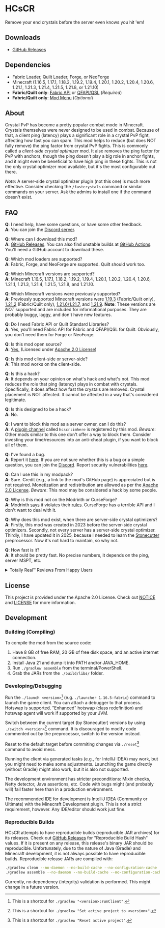 # HCsCR

Remove your end crystals before the server even knows you hit 'em!

## Downloads

- [GitHub Releases](https://github.com/VidTu/HCsCR/releases)

## Dependencies

- Fabric Loader, Quilt Loader, Forge, or NeoForge
- Minecraft (1.16.5, 1.17.1, 1.18.2, 1.19.2, 1.19.4, 1.20.1, 1.20.2, 1.20.4,
  1.20.6, 1.21.1, 1.21.3, 1.21.4, 1.21.5, 1.21.8, or 1.21.10)
- **Fabric/Quilt only**: [Fabric API](https://modrinth.com/mod/fabric-api) or
  [QFAPI/QSL](https://modrinth.com/mod/qsl) (*Required*)
- **Fabric/Quilt only**: [Mod Menu](https://modrinth.com/mod/modmenu)
  (*Optional*)

## About

Crystal PvP has become a pretty popular combat mode in Minecraft. Crystals
themselves were never designed to be used in combat. Because of that, a client
ping (latency) plays a significant role in a crystal PvP fight, affecting how
fast you can spam. This mod helps to reduce (but does NOT fully remove) the ping
factor from crystal PvP fights. This is commonly called a *client-side crystal
optimizer* mod. It also removes the ping factor for PvP with anchors, though
the ping doesn't play a big role in anchor fights, and it might even be
beneficial to have high ping in these fights. This is not the only crystal
optimizer mod available, but it's the most configurable out there.

*Note*: A server-side crystal optimizer plugin (not this one) is much more
effective. Consider checking the `/fastcrystals` command or similar commands
on your server. Ask the admins to install one if the command doesn't exist.

## FAQ

**Q**: I need help, have some questions, or have some other feedback.  
**A**: You can join the [Discord server](https://discord.gg/Q6saSVSuYQ).

**Q**: Where can I download this mod?  
**A**: [GitHub Releases](https://github.com/VidTu/HCsCR/releases).
You can also find unstable builds at
[GitHub Actions](https://github.com/VidTu/HCsCR/actions).
You'll need a GitHub account to download these.

**Q**: Which mod loaders are supported?  
**A**: Fabric, Forge, and NeoForge are supported. Quilt should work too.

**Q**: Which Minecraft versions are supported?  
**A**: Minecraft 1.16.5, 1.17.1, 1.18.2, 1.19.2, 1.19.4, 1.20.1, 1.20.2, 1.20.4,
1.20.6, 1.21.1, 1.21.3, 1.21.4, 1.21.5, 1.21.8, and 1.21.10.

**Q**: Which Minecraft versions were previously supported?  
**A**: Previously supported Minecraft versions were
[1.19.3](https://github.com/VidTu/HCsCR/releases/tag/1.0.0) (Fabric/Quilt only),
[1.21.2](https://github.com/VidTu/HCsCR/releases/tag/1.1.1) (Fabric/Quilt only),
[1.21.6/1.21.7](https://github.com/VidTu/HCsCR/releases/tag/2.1.1), and
[1.21.9](https://github.com/VidTu/HCsCR/releases/tag/2.1.3).
**Note**: These versions are *NOT* supported and are included for informational
purposes. They are probably buggy, laggy, and don't have new features.

**Q**: Do I need Fabric API or Quilt Standard Libraries?  
**A**: Yes, you'll need Fabric API for Fabric and QFAPI/QSL for Quilt.
Obviously, you don't need them for Forge or NeoForge.

**Q**: Is this mod open source?  
**A**: [Yes.](https://github.com/VidTu/HCsCR) (Licensed
under [Apache 2.0 License](https://github.com/VidTu/HCsCR/blob/main/LICENSE))

**Q**: Is this mod client-side or server-side?  
**A**: This mod works on the client-side.

**Q**: Is this a hack?  
**A**: It depends on your opinion on what's hack and what's not. This mod
reduces the role that ping (latency) plays in combat with crystals.
Specifically, it does affect how fast the crystals are removed. Crystal
placement is NOT affected. It cannot be affected in a way that's
considered legitimate.

**Q**: Is this designed to be a hack?  
**A**: No.

**Q**: I want to block this mod as a server owner, can I do this?  
**A**: A [plugin channel](https://minecraft.wiki/w/Java_Edition_protocol/Plugin_channels)
called `hcscr:imhere` is registered by this mod. *Beware*: Other mods similar to
this one don't offer a way to block them. Consider investing your time/resources
into an anti-cheat plugin, if you want to block all of them.

**Q**: I've found a bug.  
**A**: Report it [here](https://github.com/VidTu/HCsCR/issues). If you are not
sure whether this is a bug or a simple question, you can join the
[Discord](https://discord.gg/Q6saSVSuYQ). Report security vulnerabilities
[here](https://github.com/VidTu/HCsCR/security).

**Q**: Can I use this in my modpack?  
**A**: Sure. Credit (e.g., a link to the mod's GitHub page) is appreciated but
is not required. Monetization and redistribution are allowed as per the
[Apache 2.0 License](https://github.com/VidTu/HCsCR/blob/main/LICENSE).
*Beware*: This mod may be considered a hack by some people.

**Q**: Why is this mod not on the Modrinth or CurseForge?  
**A**: Modrinth
[says](https://github.com/user-attachments/assets/437df1a1-3331-499c-ac49-6ec114494bd4)
it violates their [rules](https://modrinth.com/legal/rules). CurseForge has a
terrible API and I don't want to deal with it.

**Q**: Why does this mod exist, when there are server-side crystal optimizers?  
**A**: Firstly, this mod was created in 2023 before the server-side crystal
optimizers. Secondly, not every server has a server-side crystal optimizer.
Thirdly, I have updated it in 2025, because I needed to learn the
[Stonecutter](https://stonecutter.kikugie.dev/) preprocessor.
Now it's not hard to maintain, so why not.

**Q**: How fast is it?  
**A**: It should be pretty fast. No precise numbers,
it depends on the ping, server MSPT, etc.

<details>
<summary>Totally Real™ Reviews From Happy Users</summary>
<img alt="grandma happy with crystal optimizer" src="https://i.imgur.com/Iz9GGfP.png"/>
</details>

## License

This project is provided under the Apache 2.0 License.
Check out [NOTICE](https://github.com/VidTu/HCsCR/blob/main/NOTICE) and
[LICENSE](https://github.com/VidTu/HCsCR/blob/main/LICENSE) for more information.

## Development

### Building (Compiling)

To compile the mod from the source code:

1. Have 8 GB of free RAM, 20 GB of free disk space,
   and an active internet connection.
2. Install Java 21 and dump it into PATH and/or JAVA_HOME.
3. Run `./gradlew assemble` from the terminal/PowerShell.
4. Grab the JARs from the `./build/libs/` folder.

### Developing/Debugging

Run the `./launch <version>`[^1] (e.g. `./launcher 1.16.5-fabric`) command to
launch the game client. You can attach a debugger to that process. Hotswap is
supported. "Enhanced" hotswap (class redefinition) and hotswap
agent will work if supported by your JVM.

Switch between the current target (by Stonecutter) versions by using
`./switch <version>`[^2] command. It is discouraged to modify code commented
out by the preprocessor, switch to the version instead.

Reset to the default target before commiting changes
via `./reset`[^3] command to avoid mess.

Running the client via generated tasks (e.g., for IntelliJ IDEA) may work, but
you might need to make some adjustments. Launching the game directly
(without Gradle) might also work, but it is also not supported.

The development environment has stricter preconditions: Mixin checks,
Netty detector, Java assertions, etc. Code with bugs might (and probably will)
fail faster here than in a production environment.

The recommended IDE for development is IntelliJ IDEA (Community or Ultimate)
with the Minecraft Development plugin. This is not a strict requirement,
however. Any IDE/editor should work just fine.

### Reproducible Builds

HCsCR attempts to have reproducible builds (reproducible JAR archives) for its
releases. Check out [GitHub Releases](https://github.com/VidTu/HCsCR/releases)
for "Reproducible Build Hash" values. If it is present on any release, this
release's binary JAR should be reproducible. Unfortunately, due to the nature of
Java (Gradle) and Minecraft development, it is not always possible to have
reproducible builds. Reproducible release JARs are compiled with:

```bash
./gradlew clean --no-daemon --no-build-cache --no-configuration-cache
./gradlew assemble --no-daemon --no-build-cache --no-configuration-cache
```

Currently, no dependency (integrity) validation is performed.
This might change in a future version.

[^1]: This is a shortcut for `./gradlew "<version>:runClient"`.

[^2]: This is a shortcut for `./gradlew "Set active project to <version>"`.

[^3]: This is a shortcut for `./gradlew "Reset active project"`.
